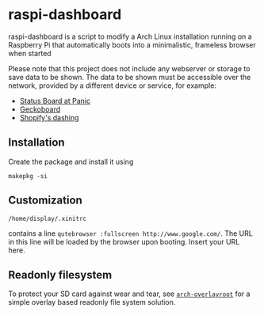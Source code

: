 raspi-dashboard
===============

raspi-dashboard is a script to modify a Arch Linux installation running on a Raspberry Pi that automatically boots into a minimalistic, frameless browser when started

Please note that this project does not include any webserver or storage to save data to be shown. The data to be shown must be accessible over the network, provided by a different device or service, for example:

 - [Status Board at Panic](http://www.panic.com/blog/the-panic-status-board/)
 - [Geckoboard](http://www.geckoboard.com/)
 - [Shopify's dashing](http://shopify.github.io/dashing/)

Installation
------------

Create the package and install it using

    makepkg -si

Customization
-------------

    /home/display/.xinitrc

contains a line `qutebrowser :fullscreen http://www.google.com/`. The URL in this line will be loaded by the browser upon booting. Insert your URL here.

Readonly filesystem
-------------------

To protect your SD card against wear and tear, see [`arch-overlayroot`](https://github.com/nils-werner/arch-overlayroot) for a simple overlay based readonly file system solution.
